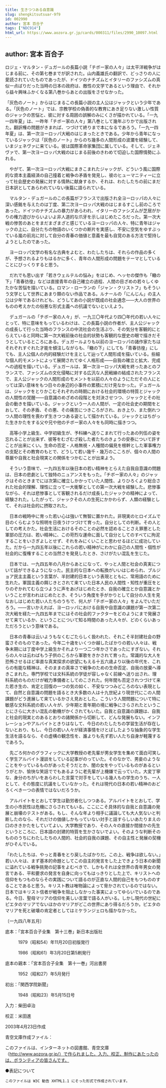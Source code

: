 ```yaml
---
title: 生きつつある自意識
slug: shengkitsutsuar-9f9
id: 002990
author: 宮本 百合子
tags: ["NDC914"]
html_url: https://www.aozora.gr.jp/cards/000311/files/2990_10097.html
---
```


## author: 宮本 百合子

ロジェ・マルタン・デュガールの長篇小説「チボー家の人々」は太平洋戦争がはじまる前に、その第七巻までが訳された。山内義雄氏の翻訳で、どっさりの人に愛読されていたものであったが、ドイツのナチズムとイタリーのファシズムの真似一点ばりだった当時の日本の政府は、敵性の文学であるという理由で、それから益々興味ふかくなる第八巻からあとの出版をさせなかった。

「灰色のノート」からはじまるこの長篇小説の主人公はジャックという少年である。「灰色のノート」では、宗教学校の偽善的な教育にあき足りない激しい性質のジャックの苦悩と、彼に対する周囲の誤解のみにくさが描かれている。「一九一四年夏」は、一昨年「チボー家の人々」第八巻として幾年ぶりかで出版された。翻訳権の問題がきまれば、つづけて終りまで本になるであろう。「一九一四年夏」は、第一次ヨーロッパ大戦のはじまったときである。少年から青年になっているジャックは「灰色のノート」からのち幾多の人間形成の波瀾を経験して、いまジェネヴァに来ている。彼は国際革命家集団に属している。そして、ジェネヴァで、第一次ヨーロッパ大戦のはじまる前後のきわめて切迫した国際情勢にふれる。

　やがて、第一次ヨーロッパ大戦にまきこまれたジャックが、どういう風に国際的な資本主義経済の自己撞着と戦争の矛盾を発見し、彼のヒューマニティーに立って社会歴史の発展に対する情熱に献身するか、それは、わたしたちの前にまだ日本訳としてあらわれていない後篇に語られている。

　マルタン・デュガールのこの長篇がフランスで出版され全ヨーロッパの人々に深い感銘を与えたのは丁度、第二次ヨーロッパ大戦のはじまるすこし前のころであった。ドイツのナチズムの暴力があらわれ、イタリーのファシズムが芝居がかりの権力遊びからいよいよ非人道的な爪牙を示しはじめたころだった。第一次大戦の惨苦のあとをまだまざまざと感じているヨーロッパの人々、特に青年はジャックの上に、自分たちの物語のいくつかの断片を実感し、不安に空気をゆすぶっている嵐の前兆に対して自分の青春の価値と意義を最も自覚のある方法で堅持しようとしたのであった。

　ヨーロッパ文学の有名な古典をよむと、わたしたちは、それらの作品の多くが、予想されるよりもはるかに多く、青年の人間形成の問題をテーマとしていることにびっくりすると思う。

　だれでも思い出す「若きウェルテルの悩み」をはじめ、ヘッセの傑作も「轍の下」「青春彷徨」などは直接青年の自己確立の過程、人間の目ざめの若々しくゆたかな苦悩を描いている。ロマン・ローランの「ジャン・クリストフ」もそういう文学として世界にあまり類のない作品である。ルナールの「にんじん」の主人公は少年であるけれども、どうしてあの小説が既成の社会通念――大人の世界のものの考えかたの俗悪な形式主義への抗議でないといえよう。

　デュガールの「チボー家の人々」が、一九三〇年代より四〇年代の若い人々にとって、特に意味をもっているわけは、この長篇小説の作者が、主人公ジャックの成長して行った当時のフランスの中流社会の生活ぶり、その気分を客観的にとらえていると同時に第一次大戦前後の社会的状勢も客観的な歴史の眼で描きだそうとしているところにある。デュガールよりも以前のヨーロッパの諸作家たちはそれぞれすぐれた才能を傾注しながらも、「轍の下」にしても「青春彷徨」にしても、主人公個人の内的経験だけを主として辿って人間形成を描いている。些細な個人的モメントによって展開されてゆく人格形成――自我の確立と拡大、完成への過程を描いている。デュガールは、第一次ヨーロッパ大戦を終ったあとのフランスで、ファシズムの文化侵略に対する広汎な人民戦線の結成されたフランスで、主人公ジャックの人間形成のモメントを以前の人々のようにただその人にとっては深い意味をもつ日々の身辺的小事件の累積にだけ見なかった。デュガールは、ジャックをとりかこむそれぞれの時期における社会的環境の特質とジャックの人間性の覚醒――自意識のめざめの段階とを対決させつつ、ジャックとその社会の動きを描いている。ジャックという一人の人間が、一定の社会史の期間をとおして、その矛盾、その悪、その痛苦につきころがされ、おき上り、また倒れつつ人間の理性を喪わず生きつつある姿として描かれている。ジャックとはちがった生きかたをする父や兄や他のチボー家の人々をも同時に描きつつ。

　高等小学上級生、中学初級生が、予科練へ送りこまれて行ったあの列伍の姿を忘れることが出来ず、彼等をむざむざ殺した者たちのきょうの安泰について許すことが出来にくい。生命の否定・人格無視・人種間の偏見を根幹とした軍事権力の支配とその教育のもとで、どうして若い幾千・幾万のこころが、個々の人間の尊厳や自我と社会現実との関係をつかむことが出来よう。

　そういう意味で、一九四五年以後日本の若い精神をとらえた自我自意識の問題は、日本の悲劇として独特のニュアンスをもった。「チボー家の人々」のジャックはそのときまでには次第に確立しかかっていた人間性、よりひろくより総合された社会的理解、理性に立って一大衝撃としての第一次大戦を経験した。悲惨事ながら、それは悲惨事として客観されるだけ成長したジャックの精神によって、経験された。したがって、ジャックその人の生死にかかわらず、人類の経験として、それは社会的に摂取された。

　日本の戦時中に育った若い心は強いて無智に置かれた。非現実のヒロイズムで目のくらむような照明を日夜うけつづけて育った。自分としての判断。その人としての考えかた。社会生活におけるそのことの必然を認めることさえ罪悪とした軍部の圧力は、若い精神に、この苛烈な運命に面して自分としてのすべてに拘泥することをいさぎよしとせず、それをみにくいことと思わせるほどに成功していた。だから一九四五年以後にこれらの若い精神がにわかに自己の人間性・個性が社会的に復権することの当然さを発見したとき、さけがたい混乱を生じた。

　日本では、一九四五年の八月からあとになって、やっと人間と社会の真実について話ができるようになった。民主的な日本への転換がいいはじめられ、ブルジョア民主主義という言葉が、半封建的日本という表現とともに、常用語のために生れた。軍国主義の餌じきとされて来ていた日本人民の人間性・知性が重圧をとりのぞかれてむら立つように声をあげはじめたとき、自我の確立とか自意識とかいうことが言われはじめたとき、そういう角度を手がかりとして自分の人生を見なおしはじめた若い人たちのうちで、何人が「チボー家の人々」をよんでいただろう。――言いかえれば、ヨーロッパにおける自我や自意識の課題が第一次第二次大戦を経た一九四五年までにはその社会的ファクターをどのようにまで発展させて来ているか、ということについて知る時間のあった人々が、どのくらいあっただろうという意味である。

　日本の青春は云いようもなくむごたらしく扱われた、それこそ半封建社会の野蛮さそのものであった。今年二十歳をいくつか越したばかりの若い人々は、戦争末期には丁度中学上級生かそれより一つ二つ年かさであったにすぎない。それらの人々は云わばもう子供のころから軍歌をきかされて育った。常識的な大人を恐怖させるほど率直な真実探求の欲望にもえる十五六歳より以後の年代を、これらの有能な精神は、そのままの真率さで戦争のための生命否定、自我の放棄へ導きこまれた。専門学校では文科系統の学徒が容しゃなく前線へ送り出され、理科系統のものだけが戦力準備者としてのこされた。何年間も否定されつづけて来た若き生の、肯定と回復の一つの気の如く、不安なつつみどころのない表現として、自然と自意識の問題を語るとき大多数の人は十九世紀より現世代にこの人間課題がどう進展して来ているかさえ見おとした。こういう人間問題について特に敏感な文科系統の若い人々が、少年期と青年期の境に戦争にさらされたということにさらに大きい混乱の動機がかくされてもいた。自我と自意識の課題は、自我と社会的現実とのあるとおりの諸関係から切断して、どんな発展もない。インフレーションやアルバイトときりはなして、今日のわたしたちの学習生活が存在しないとおり、もし、今日の若い人々が経済事情をけとばしたような抽象的な学生生活を語るなら、その虚構の観念性を、誰よりも先ず若い人たち自身が軽蔑するであろう。

　先ごろ何かのグラフィックに大学教授の老先輩が男女学生を集めて面白可笑しく学生アルバイト漫談をしている記事がのっていた。そのなかで、男妾のようなことをやっているものがあったそうだとか、闇の女をやっているものがあるというがとか、愉快な笑話ででもあるように老先輩が上機嫌で云っていた。大変丁寧な、身分のちがいをあらわした言葉で対手をしている幾人もの学生のうち、一人として、その態度に抗議をしていなかった。それは現代の日本の若い精神のおどろくべき一つの表情ではないだろうか。

　アルバイトをとおして学生は勤労者化しつつある。アルバイトをとおして、学生の小市民性は危機にさらされてもいる。ここにこそ具体的な自我と自意識の発展と崩壊のテストがある。もし、そんな年より相手に議論しても大人気ないと判断したのなら、それだけの価値しかもっていない対手と話すらしいあたりまえの口のききかたをしていてよい。大学教授であり、その人々の直接か間接かの先生というところに、日本語の封建的特質を生かさないでよい。そのような判断そのもののうちにわたしたちの人間的、社会的自我の課題、その自主性と発展の契機がひそんでいる。

「わたしたちは、やっと青春をとり戻したばかりだ。この上、戦争は欲しない。」若い人々は、まず基本的命題としてこの自主的発言をした上できょう日本の新聞に溢れている戦争挑発の記事をよむべきで、しかもそれは全世界の青年男女の発言である、平和要求の発言を自身に向ってもはっきりとした上で、キリストへの信仰をもつものならその実践について語るのが正直な人間的自己をもつもののすることであると思う。キリスト教は唯物論によって脅かされているのではない。日本ではキリスト信者が戦争を阻止しなかった事実によってゆらいでいるのである。今日、聖母マリアの信仰を美しい言葉で語る人がいる。しかし現代の世紀にピエタのマリアでないほかのマリアがどこの世界にあり得るだろうか。ピエタのマリアを死と破壊の肯定者としてはミケランジェロも描かなかった。

〔一九四八年五月〕













底本：「宮本百合子全集　第十三巻」新日本出版社


　　　1979（昭和54）年11月20日初版発行

　　　1986（昭和61）年3月20日第5刷発行

底本の親本：「宮本百合子全集　第十一巻」河出書房

　　　1952（昭和27）年5月発行

初出：「関西学院新聞」

　　　1948（昭和23）年5月15日号

入力：柴田卓治

校正：米田進

2003年4月23日作成

青空文庫作成ファイル：

このファイルは、インターネットの図書館、青空文庫（http://www.aozora.gr.jp/）で作られました。入力、校正、制作にあたったのは、ボランティアの皆さんです。











●表記について


	このファイルは W3C 勧告 XHTML1.1 にそった形式で作成されています。